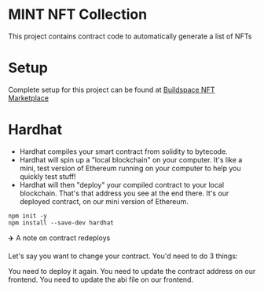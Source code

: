 # MINT NFT Collection

This project contains contract code to automatically generate a list of NFTs   


# Setup
Complete setup for this project can be found at [Buildspace NFT Marketplace](https://app.buildspace.so/projects/CO961ddb5f-f428-4608-9949-a9a2f461eb3f)


# Hardhat
* Hardhat compiles your smart contract from solidity to bytecode.
* Hardhat will spin up a "local blockchain" on your computer. It's like a mini, test version of Ethereum running on your computer to help you quickly test stuff!
* Hardhat will then "deploy" your compiled contract to your local blockchain. That's that address you see at the end there. It's our deployed contract, on our mini version of Ethereum.

```
npm init -y
npm install --save-dev hardhat
```


✈️ A note on contract redeploys

Let's say you want to change your contract. You'd need to do 3 things:

You  need to deploy it again.
You need to update the contract address on our frontend.
You need to update the abi file on our frontend.
